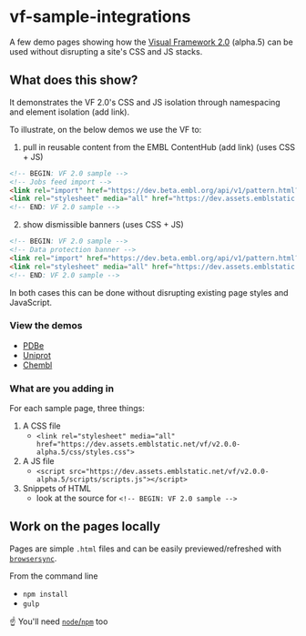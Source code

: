 # vf-sample-integrations

A few demo pages showing how the [Visual Framework 2.0](https://visual-framework.github.io/vf-welcome/) (alpha.5) can be used without disrupting a site's CSS and JS stacks.

## What does this show?

It demonstrates the VF 2.0's CSS and JS isolation through namespacing and element isolation (add link).

To illustrate, on the below demos we use the VF to:

1. pull in reusable content from the EMBL ContentHub (add link) (uses CSS + JS)

```html
<!-- BEGIN: VF 2.0 sample -->
<!-- Jobs feed import -->
<link rel="import" href="https://dev.beta.embl.org/api/v1/pattern.html?pattern=vf-jobs-snippet&filter-content-type=jobs&filter-field-contains[field_jobs_description]=protein&filter-field-date-after[field_jobs_expiration]=today&limit=3&amp;source=contenthub" data-target="self" data-embl-js-content-hub-loader="">
<link rel="stylesheet" media="all" href="https://dev.assets.emblstatic.net/vf/v2.0.0-alpha.5/components/raw/vf-summary/vf-summary.css">
<!-- END: VF 2.0 sample -->
```

2. show dismissible banners (uses CSS + JS)

```html
<!-- BEGIN: VF 2.0 sample -->
<!-- Data protection banner -->
<link rel="import" href="https://dev.beta.embl.org/api/v1/pattern.html?filter-content-type=article&filter-id=581&pattern=node-body&amp;source=contenthub" data-target="self" data-embl-js-content-hub-loader>
<link rel="stylesheet" media="all" href="https://dev.assets.emblstatic.net/vf/v2.0.0-alpha.5/components/raw/vf-banner/vf-banner.css">
<!-- END: VF 2.0 sample -->
```

In both cases this can be done without disrupting existing page styles and JavaScript.

### View the demos

<!-- - [Ensembl](samples/ensembl.html) -->
- [PDBe](samples/pdbe.html)
- [Uniprot](samples/uniprot.html)
- [Chembl](samples/chembl.html)
<!-- - [Chembl beta](samples/chembl-beta.html) -->

### What are you adding in

For each sample page, three things:

1. A CSS file
    - `<link rel="stylesheet" media="all" href="https://dev.assets.emblstatic.net/vf/v2.0.0-alpha.5/css/styles.css">`
1. A JS file
    - `<script src="https://dev.assets.emblstatic.net/vf/v2.0.0-alpha.5/scripts/scripts.js"></script>`
1. Snippets of HTML
    - look at the source for `<!-- BEGIN: VF 2.0 sample -->`

## Work on the pages locally

Pages are simple `.html` files and can be easily previewed/refreshed with
[`browsersync`](https://browsersync.io/).

From the command line
- `npm install`
- `gulp`

☝ You'll need [`node`/`npm`](https://nodejs.org/en/) too
